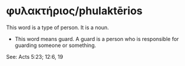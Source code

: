 # φυλακτήριος/phulaktērios
This word is a type of person. It is a noun.
* This word means guard. A guard is a person who is responsible for guarding someone or something.

See: Acts 5:23; 12:6, 19
